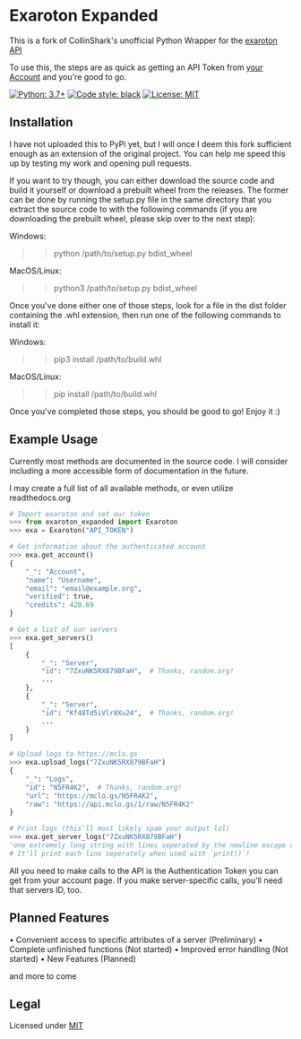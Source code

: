 # Exaroton Expanded

This is a fork of CollinShark's unofficial Python Wrapper for the [exaroton API](https://developers.exaroton.com/)

To use this, the steps are as quick as getting an API Token from [your Account](https://exaroton.com/account/) and you're good to go.

[![Python: 3.7+](https://img.shields.io/badge/Python-3.7%2B-blue)](https://www.python.org/downloads)
[![Code style: black](https://img.shields.io/badge/code%20style-black-000000.svg)](https://github.com/psf/black)
[![License: MIT](https://img.shields.io/badge/License-MIT-red)](https://gitlab.com/ColinShark/exaroton/-/blob/master/LICENSE)
<!-- [![Gitmoji: 💻🔥](https://img.shields.io/badge/Gitmoji-%F0%9F%92%BB%F0%9F%94%A5-yellow)](https://github.com/carloscuesta/gitmoji#readme) -->

## Installation
I have not uploaded this to PyPi yet, but I will once I deem this fork sufficient enough as an extension of the original project. You can help me speed this up by testing my work and opening pull requests.

If you want to try though, you can either download the source code and build it yourself or download a prebuilt wheel from the releases. The former can be done by running the setup.py file in the same directory that you extract the source code to with the following commands (if you are downloading the prebuilt wheel, please skip over to the next step):

Windows:
>> python /path/to/setup.py bdist_wheel

MacOS/Linux:
>> python3 /path/to/setup.py bdist_wheel

Once you've done either one of those steps, look for a file in the dist folder containing the .whl extension, then run one of the following commands to install it:

Windows:
>> pip3 install /path/to/build.whl

MacOS/Linux:
>> pip install /path/to/build.whl

Once you've completed those steps, you should be good to go! Enjoy it :)

## Example Usage

Currently most methods are documented in the source code. I will consider including a more accessible form of documentation in the future.

I may create a full list of all available methods, or even utilize readthedocs.org

```python
# Import exaroton and set our token
>>> from exaroton_expanded import Exaroton
>>> exa = Exaroton("API_TOKEN")

# Get information about the authenticated account
>>> exa.get_account()
{
    "_": "Account",
    "name": "Username",
    "email": "email@example.org",
    "verified": true,
    "credits": 420.69
}

# Get a list of our servers
>>> exa.get_servers()
[
    {
        "_": "Server",
        "id": "7ZxuNK5RX879BFaH",  # Thanks, random.org!
        ...
    },
    {
        "_": "Server",
        "id": "Kf48Td5iVlr8Xu24",  # Thanks, random.org!
        ...
    }
]

# Upload logs to https://mclo.gs
>>> exa.upload_logs("7ZxuNK5RX879BFaH")
{
    "_": "Logs",
    "id": "N5FR4K2",  # Thanks, random.org!
    "url": "https://mclo.gs/N5FR4K2",
    "raw": "https://api.mclo.gs/1/raw/N5FR4K2"
}

# Print logs (this'll most likely spam your output lol)
>>> exa.get_server_logs("7ZxuNK5RX879BFaH")
'one extremely long string with lines seperated by the newline escape character \n'
# It'll print each line seperately when used with `print()`!
```

All you need to make calls to the API is the Authentication Token you can get
from your account page. If you make server-specific calls, you'll need that
servers ID, too.

## Planned Features
• Convenient access to specific attributes of a server (Preliminary)
• Complete unfinished functions (Not started)
• Improved error handling (Not started)
• New Features (Planned)

and more to come

## Legal

Licensed under [MIT](https://github.com/GalacticalEdge/exaroton-expanded/blob/master/LICENSE)
